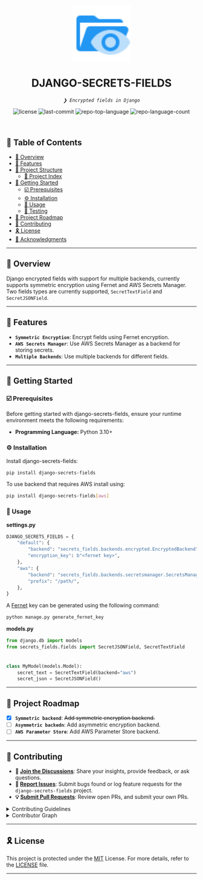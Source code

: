 <p align="center">
    <img src="https://raw.githubusercontent.com/PKief/vscode-material-icon-theme/ec559a9f6bfd399b82bb44393651661b08aaf7ba/icons/folder-review-open.svg" align="center" width="30%">
</p>
<p align="center"><h1 align="center">DJANGO-SECRETS-FIELDS</h1></p>
<p align="center">
	<em><code>❯ Encrypted fields in Django</code></em>
</p>
<p align="center">
	<img src="https://img.shields.io/github/license/ryan-shaw/django-secrets-fields?style=default&logo=opensourceinitiative&logoColor=white&color=0080ff" alt="license">
	<img src="https://img.shields.io/github/last-commit/ryan-shaw/django-secrets-fields?style=default&logo=git&logoColor=white&color=0080ff" alt="last-commit">
	<img src="https://img.shields.io/github/languages/top/ryan-shaw/django-secrets-fields?style=default&color=0080ff" alt="repo-top-language">
	<img src="https://img.shields.io/github/languages/count/ryan-shaw/django-secrets-fields?style=default&color=0080ff" alt="repo-language-count">
</p>
<p align="center"><!-- default option, no dependency badges. -->
</p>
<p align="center">
	<!-- default option, no dependency badges. -->
</p>
<br>

## 🔗 Table of Contents

- [📍 Overview](#-overview)
- [👾 Features](#-features)
- [📁 Project Structure](#-project-structure)
  - [📂 Project Index](#-project-index)
- [🚀 Getting Started](#-getting-started)
  - [☑️ Prerequisites](#-prerequisites)
  - [⚙️ Installation](#-installation)
  - [🤖 Usage](#🤖-usage)
  - [🧪 Testing](#🧪-testing)
- [📌 Project Roadmap](#-project-roadmap)
- [🔰 Contributing](#-contributing)
- [🎗 License](#-license)
- [🙌 Acknowledgments](#-acknowledgments)

---

## 📍 Overview

Django encrypted fields with support for multiple backends, currently supports symmetric encryption using Fernet and AWS Secrets Manager. Two fields types are currently supported, `SecretTextField` and `SecretJSONField`.

---

## 👾 Features

- **`Symmetric Encryption`**: Encrypt fields using Fernet encryption.
- **`AWS Secrets Manager`**: Use AWS Secrets Manager as a backend for storing secrets.
- **`Multiple Backends`**: Use multiple backends for different fields.

---
## 🚀 Getting Started

### ☑️ Prerequisites

Before getting started with django-secrets-fields, ensure your runtime environment meets the following requirements:

- **Programming Language:** Python 3.10+


### ⚙️ Installation

Install django-secrets-fields:

```bash
pip install django-secrets-fields
```

To use backend that requires AWS install using:

```bash
pip install django-secrets-fields[aws]
```

### 🤖 Usage

**settings.py**
```python
DJANGO_SECRETS_FIELDS = {
    "default": {
        "backend": "secrets_fields.backends.encrypted.EncryptedBackend",
        "encryption_key": b"<fernet key>",
    },
    "aws": {
        "backend": "secrets_fields.backends.secretsmanager.SecretsManagerBackend",
        "prefix": "/path/",
    },
}
```

A [Fernet](https://cryptography.io/en/latest/fernet/) key can be generated using the following command:

```bash
python manage.py generate_fernet_key
```


**models.py**
```python
from django.db import models
from secrets_fields.fields import SecretJSONField, SecretTextField


class MyModel(models.Model):
	secret_text = SecretTextField(backend="aws")
	secret_json = SecretJSONField()

```

---
## 📌 Project Roadmap

- [X] **`Symmetric backend`**: <strike>Add symmetric encryption backend.</strike>
- [ ] **`Asymmetric backedn`**: Add asymmetric encryption backend.
- [ ] **`AWS Parameter Store`**: Add AWS Parameter Store backend.

---

## 🔰 Contributing

- **💬 [Join the Discussions](https://github.com/ryan-shaw/django-secrets-fields/discussions)**: Share your insights, provide feedback, or ask questions.
- **🐛 [Report Issues](https://github.com/ryan-shaw/django-secrets-fields/issues)**: Submit bugs found or log feature requests for the `django-secrets-fields` project.
- **💡 [Submit Pull Requests](https://github.com/ryan-shaw/django-secrets-fields/blob/main/CONTRIBUTING.md)**: Review open PRs, and submit your own PRs.

<details closed>
<summary>Contributing Guidelines</summary>

1. **Fork the Repository**: Start by forking the project repository to your github account.
2. **Clone Locally**: Clone the forked repository to your local machine using a git client.
   ```sh
   git clone https://github.com/ryan-shaw/django-secrets-fields
   ```
3. **Create a New Branch**: Always work on a new branch, giving it a descriptive name.
   ```sh
   git checkout -b new-feature-x
   ```
4. **Make Your Changes**: Develop and test your changes locally.
5. **Commit Your Changes**: Commit with a clear message describing your updates.
   ```sh
   git commit -m 'Implemented new feature x.'
   ```
6. **Push to github**: Push the changes to your forked repository.
   ```sh
   git push origin new-feature-x
   ```
7. **Submit a Pull Request**: Create a PR against the original project repository. Clearly describe the changes and their motivations.
8. **Review**: Once your PR is reviewed and approved, it will be merged into the main branch. Congratulations on your contribution!
</details>

<details closed>
<summary>Contributor Graph</summary>
<br>
<p align="left">
   <a href="https://github.com{/ryan-shaw/django-secrets-fields/}graphs/contributors">
      <img src="https://contrib.rocks/image?repo=ryan-shaw/django-secrets-fields">
   </a>
</p>
</details>

---

## 🎗 License

This project is protected under the [MIT](https://choosealicense.com/licenses/mit) License. For more details, refer to the [LICENSE](https://github.com/ryan-shaw/django-secrets-fields/blob/main/LICENSE) file.

---
